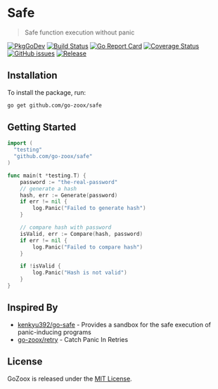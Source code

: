 # Safe
> Safe function execution without panic

[![PkgGoDev](https://pkg.go.dev/badge/github.com/go-zoox/safe)](https://pkg.go.dev/github.com/go-zoox/safe)
[![Build Status](https://github.com/go-zoox/safe/actions/workflows/ci.yml/badge.svg?branch=master)](https://github.com/go-zoox/safe/actions/workflows/ci.yml)
[![Go Report Card](https://goreportcard.com/badge/github.com/go-zoox/safe)](https://goreportcard.com/report/github.com/go-zoox/safe)
[![Coverage Status](https://coveralls.io/repos/github/go-zoox/safe/badge.svg?branch=master)](https://coveralls.io/github/go-zoox/safe?branch=master)
[![GitHub issues](https://img.shields.io/github/issues/go-zoox/safe.svg)](https://github.com/go-zoox/safe/issues)
[![Release](https://img.shields.io/github/tag/go-zoox/safe.svg?label=Release)](https://github.com/go-zoox/safe/tags)

## Installation
To install the package, run:
```bash
go get github.com/go-zoox/safe
```

## Getting Started

```go
import (
  "testing"
  "github.com/go-zoox/safe"
)

func main(t *testing.T) {
	password := "the-real-password"
	// generate a hash
	hash, err := Generate(password)
	if err != nil {
		log.Panic("Failed to generate hash")
	}

	// compare hash with password
	isValid, err := Compare(hash, password)
	if err != nil {
		log.Panic("Failed to compare hash")
	}

	if !isValid {
		log.Panic("Hash is not valid")
	}
}
```

## Inspired By
* [kenkyu392/go-safe](https://github.com/kenkyu392/go-safe) - Provides a sandbox for the safe execution of panic-inducing programs
* [go-zoox/retry](https://github.com/andskur/argon2-hashing) - Catch Panic In Retries

## License
GoZoox is released under the [MIT License](./LICENSE).
